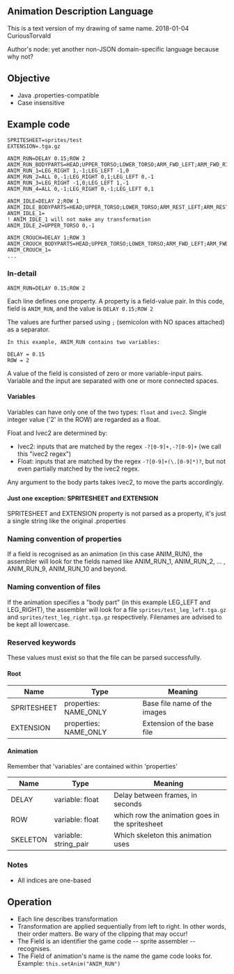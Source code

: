 ## Animation Description Language

This is a text version of my drawing of same name. 2018-01-04 CuriousTorvald

Author's node: yet another non-JSON domain-specific language because why not?

## Objective

* Java .properties-compatible
* Case insensitive

## Example code

```
SPRITESHEET=sprites/test
EXTENSION=.tga.gz

ANIM_RUN=DELAY 0.15;ROW 2
ANIM_RUN_BODYPARTS=HEAD;UPPER_TORSO;LOWER_TORSO;ARM_FWD_LEFT;ARM_FWD_RIGHT;LEG_LEFT;LEG_RIGHT
ANIM_RUN_1=LEG_RIGHT 1,-1;LEG_LEFT -1,0
ANIM_RUN_2=ALL 0,-1;LEG_RIGHT 0,1;LEG_LEFT 0,-1
ANIM_RUN_3=LEG_RIGHT -1,0;LEG_LEFT 1,-1
ANIM_RUN_4=ALL 0,-1;LEG_RIGHT 0,-1;LEG_LEFT 0,1

ANIM_IDLE=DELAY 2;ROW 1
ANIM_IDLE_BODYPARTS=HEAD;UPPER_TORSO;LOWER_TORSO;ARM_REST_LEFT;ARM_REST_RIGHT;LEG_LEFT;LEG_RIGHT
ANIM_IDLE_1=
! ANIM_IDLE_1 will not make any transformation
ANIM_IDLE_2=UPPER_TORSO 0,-1

ANIM_CROUCH=DELAY 1;ROW 3
ANIM_CROUCH_BODYPARTS=HEAD;UPPER_TORSO;LOWER_TORSO;ARM_FWD_LEFT;ARM_FWD_RIGHT;LEG_CROUCH_LEFT;LEG_CROUCH_RIGHT
ANIM_CROUCH_1=
...
```

### In-detail

```
ANIM_RUN=DELAY 0.15;ROW 2
```

Each line defines one property. A property is a field-value pair. In this code, field is ```ANIM_RUN```, and the value is ```DELAY 0.15;ROW 2```

The values are further parsed using ```;``` (semicolon with NO spaces attached) as a separator.

```
In this example, ANIM_RUN contains two variables:

DELAY = 0.15
ROW = 2
```

A value of the field is consisted of zero or more variable-input pairs. Variable and the input are separated with one or more connected spaces.

#### Variables

Variables can have only one of the two types: ```float``` and ```ivec2```. Single integer value ('2' in the ROW) are regarded as a float.

Float and Ivec2 are determined by:

* Ivec2: inputs that are matched by the regex ```-?[0-9]+,-?[0-9]+``` (we call this "ivec2 regex")
* Float: inputs that are matched by the regex ```-?[0-9]+(\.[0-9]*)?```, but not even partially matched by the ivec2 regex.

Any argument to the body parts takes ivec2, to move the parts accordingly.

#### Just one exception: SPRITESHEET and EXTENSION

SPRITESHEET and EXTENSION property is not parsed as a property, it's just a single string like the original .properties

### Naming convention of properties

If a field is recognised as an animation (in this case ANIM_RUN), the assembler will look for the fields named like ANIM_RUN_1, ANIM_RUN_2, ... , ANIM_RUN_9, ANIM_RUN_10 and beyond.

### Naming convention of files

If the animation specifies a "body part" (in this example LEG_LEFT and LEG_RIGHT), the assembler will look for a file ```sprites/test_leg_left.tga.gz``` and ```sprites/test_leg_right.tga.gz``` respectively. Filenames are advised to be kept all lowercase.

### Reserved keywords

These values must exist so that the file can be parsed successfully.

#### Root

|Name|Type|Meaning|
|---|---|---|
|SPRITESHEET|properties: NAME_ONLY|Base file name of the images|
|EXTENSION|properties: NAME_ONLY|Extension of the base file|

#### Animation

Remember that 'variables' are contained within 'properties'

|Name|Type|Meaning|
|---|---|---|
|DELAY|variable: float|Delay between frames, in seconds|
|ROW|variable: float|which row the animation goes in the spritesheet|
|SKELETON|variable: string_pair|Which skeleton this animation uses

### Notes

* All indices are one-based

## Operation

* Each line describes transformation
* Transformation are applied sequentially from left to right. In other words, their order matters. Be wary of the clipping that may occur!
* The Field is an identifier the game code -- sprite assembler -- recognises.
* The Field of animation's name is the name the game code looks for. Example: ```this.setAnim("ANIM_RUN")```
